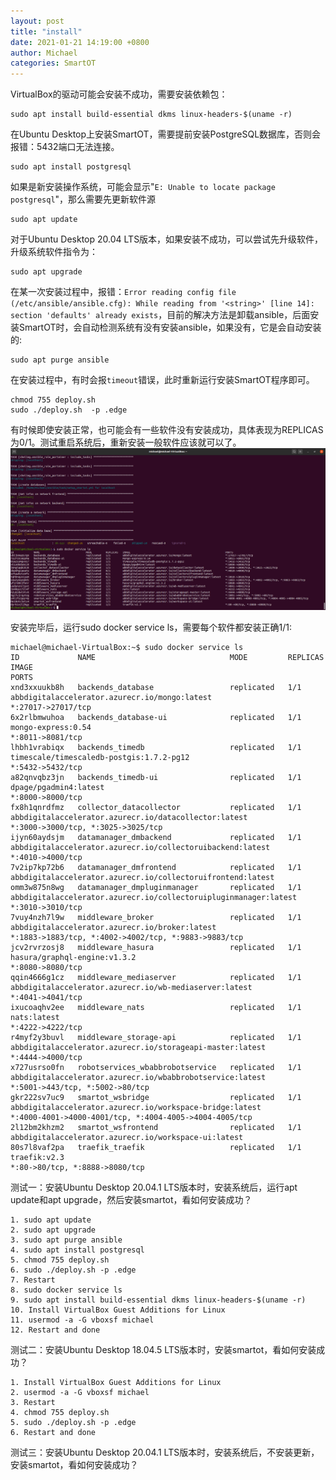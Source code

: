 ```yaml
---
layout: post
title: "install"
date: 2021-01-21 14:19:00 +0800
author: Michael
categories: SmartOT
---
```


VirtualBox的驱动可能会安装不成功，需要安装依赖包：

	sudo apt install build-essential dkms linux-headers-$(uname -r)

在Ubuntu Desktop上安装SmartOT，需要提前安装PostgreSQL数据库，否则会报错：5432端口无法连接。

	sudo apt install postgresql

如果是新安装操作系统，可能会显示"`E: Unable to locate package postgresql`"，那么需要先更新软件源

	sudo apt update

对于Ubuntu Desktop 20.04 LTS版本，如果安装不成功，可以尝试先升级软件，升级系统软件指令为：

	sudo apt upgrade
	
在某一次安装过程中，报错：`Error reading config file (/etc/ansible/ansible.cfg): While reading from '<string>' [line 14]: section 'defaults' already exists`，目前的解决方法是卸载ansible，后面安装SmartOT时，会自动检测系统有没有安装ansible，如果没有，它是会自动安装的:

	sudo apt purge ansible

在安装过程中，有时会报`timeout`错误，此时重新运行安装SmartOT程序即可。

	chmod 755 deploy.sh
	sudo ./deploy.sh  -p .edge

有时候即使安装正常，也可能会有一些软件没有安装成功，具体表现为REPLICAS为0/1。测试重启系统后，重新安装一般软件应该就可以了。  
![日志文件夹](/assets/smartot/DockersServiceLsError.png)  


安装完毕后，运行sudo docker service ls，需要每个软件都安装正确1/1:

	michael@michael-VirtualBox:~$ sudo docker service ls
	ID             NAME                              MODE         REPLICAS   IMAGE                                                              PORTS
	xnd3xxuukb8h   backends_database                 replicated   1/1        abbdigitalaccelerator.azurecr.io/mongo:latest                      *:27017->27017/tcp
	6x2rlbmwuhoa   backends_database-ui              replicated   1/1        mongo-express:0.54                                                 *:8011->8081/tcp
	lhbh1vrabiqx   backends_timedb                   replicated   1/1        timescale/timescaledb-postgis:1.7.2-pg12                           *:5432->5432/tcp
	a82qnvqbz3jn   backends_timedb-ui                replicated   1/1        dpage/pgadmin4:latest                                              *:8000->8000/tcp
	fx8h1qnrdfmz   collector_datacollector           replicated   1/1        abbdigitalaccelerator.azurecr.io/datacollector:latest              *:3000->3000/tcp, *:3025->3025/tcp
	ijyn60aydsjm   datamanager_dmbackend             replicated   1/1        abbdigitalaccelerator.azurecr.io/collectoruibackend:latest         *:4010->4000/tcp
	7v2ip7kp72b6   datamanager_dmfrontend            replicated   1/1        abbdigitalaccelerator.azurecr.io/collectoruifrontend:latest        
	omm3w875n8wg   datamanager_dmpluginmanager       replicated   1/1        abbdigitalaccelerator.azurecr.io/collectoruipluginmanager:latest   *:3010->3010/tcp
	7vuy4nzh7l9w   middleware_broker                 replicated   1/1        abbdigitalaccelerator.azurecr.io/broker:latest                     *:1883->1883/tcp, *:4002->4002/tcp, *:9883->9883/tcp
	jcv2rvrzosj8   middleware_hasura                 replicated   1/1        hasura/graphql-engine:v1.3.2                                       *:8080->8080/tcp
	qqin4666g1cz   middleware_mediaserver            replicated   1/1        abbdigitalaccelerator.azurecr.io/wb-mediaserver:latest             *:4041->4041/tcp
	ixucoaqhv2ee   middleware_nats                   replicated   1/1        nats:latest                                                        *:4222->4222/tcp
	r4myf2y3buvl   middleware_storage-api            replicated   1/1        abbdigitalaccelerator.azurecr.io/storageapi-master:latest          *:4444->4000/tcp
	x727usrso0fn   robotservices_wbabbrobotservice   replicated   1/1        abbdigitalaccelerator.azurecr.io/wbabbrobotservice:latest          *:5001->443/tcp, *:5002->80/tcp
	gkr222sv7uc9   smartot_wsbridge                  replicated   1/1        abbdigitalaccelerator.azurecr.io/workspace-bridge:latest           *:4000-4001->4000-4001/tcp, *:4004-4005->4004-4005/tcp
	2l12bm2khzm2   smartot_wsfrontend                replicated   1/1        abbdigitalaccelerator.azurecr.io/workspace-ui:latest               
	80s7l8vaf2pa   traefik_traefik                   replicated   1/1        traefik:v2.3                                                       *:80->80/tcp, *:8888->8080/tcp

测试一：安装Ubuntu Desktop 20.04.1 LTS版本时，安装系统后，运行apt update和apt upgrade，然后安装smartot，看如何安装成功？

	1. sudo apt update
	2. sudo apt upgrade
	3. sudo apt purge ansible
	4. sudo apt install postgresql
	5. chmod 755 deploy.sh
	6. sudo ./deploy.sh -p .edge
	7. Restart
	8. sudo docker service ls
	9. sudo apt install build-essential dkms linux-headers-$(uname -r)
	10. Install VirtualBox Guest Additions for Linux
	11. usermod -a -G vboxsf michael
	12. Restart and done

测试二：安装Ubuntu Desktop 18.04.5 LTS版本时，安装smartot，看如何安装成功？

	1. Install VirtualBox Guest Additions for Linux
	2. usermod -a -G vboxsf michael
	3. Restart
	4. chmod 755 deploy.sh
	5. sudo ./deploy.sh -p .edge
	6. Restart and done


测试三：安装Ubuntu Desktop 20.04.1 LTS版本时，安装系统后，不安装更新，安装smartot，看如何安装成功？
